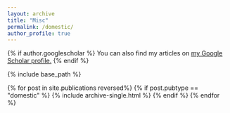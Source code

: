 ```yaml
---
layout: archive
title: "Misc"
permalink: /domestic/
author_profile: true
---
```


{% if author.googlescholar %}
  You can also find my articles on <u><a href="{{author.googlescholar}}">my Google Scholar profile</a>.</u>
{% endif %}

{% include base_path %}

<!-- {% for post in site.publications reversed %}
  {% include archive-single.html %}
{% endfor %} -->


<!-- ## Papers -->

{% for post in site.publications reversed%}
  {% if post.pubtype == "domestic" %}
    {% include archive-single.html %}
  {% endif %}
{% endfor %}
